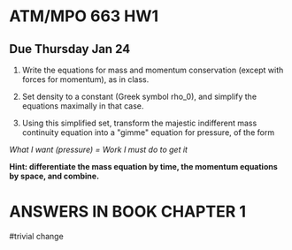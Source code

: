 # ATM/MPO 663 HW1 
## Due Thursday Jan 24

1. Write the equations for mass and momentum conservation (except with forces for momentum), as in class. 

1. Set density to a constant (Greek symbol rho_0), and simplify the equations maximally in that case. 

1. Using this simplified set, transform the majestic indifferent mass continuity equation into a "gimme" equation for pressure, of the form 

*What I want (pressure) = Work I must do to get it*

**Hint: differentiate the mass equation by time, the momentum equations by space, and combine.** 

# ANSWERS IN BOOK CHAPTER 1

#trivial change
